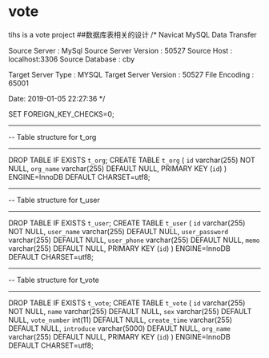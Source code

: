 # vote
tihs is a vote project
##数据库表相关的设计
/*
Navicat MySQL Data Transfer

Source Server         : MySql
Source Server Version : 50527
Source Host           : localhost:3306
Source Database       : cby

Target Server Type    : MYSQL
Target Server Version : 50527
File Encoding         : 65001

Date: 2019-01-05 22:27:36
*/

SET FOREIGN_KEY_CHECKS=0;

-- ----------------------------
-- Table structure for t_org
-- ----------------------------
DROP TABLE IF EXISTS `t_org`;
CREATE TABLE `t_org` (
  `id` varchar(255) NOT NULL,
  `org_name` varchar(255) DEFAULT NULL,
  PRIMARY KEY (`id`)
) ENGINE=InnoDB DEFAULT CHARSET=utf8;

-- ----------------------------
-- Table structure for t_user
-- ----------------------------
DROP TABLE IF EXISTS `t_user`;
CREATE TABLE `t_user` (
  `id` varchar(255) NOT NULL,
  `user_name` varchar(255) DEFAULT NULL,
  `user_password` varchar(255) DEFAULT NULL,
  `user_phone` varchar(255) DEFAULT NULL,
  `memo` varchar(255) DEFAULT NULL,
  PRIMARY KEY (`id`)
) ENGINE=InnoDB DEFAULT CHARSET=utf8;

-- ----------------------------
-- Table structure for t_vote
-- ----------------------------
DROP TABLE IF EXISTS `t_vote`;
CREATE TABLE `t_vote` (
  `id` varchar(255) NOT NULL,
  `name` varchar(255) DEFAULT NULL,
  `sex` varchar(255) DEFAULT NULL,
  `vote_number` int(11) DEFAULT NULL,
  `create_time` varchar(255) DEFAULT NULL,
  `introduce` varchar(5000) DEFAULT NULL,
  `org_name` varchar(255) DEFAULT NULL,
  PRIMARY KEY (`id`)
) ENGINE=InnoDB DEFAULT CHARSET=utf8;

